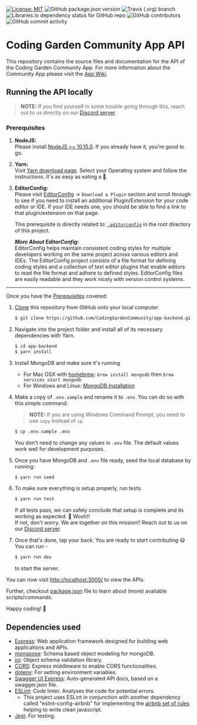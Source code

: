 [![License: MIT](https://img.shields.io/badge/License-MIT-yellow.svg)](https://opensource.org/licenses/MIT) ![GitHub package.json version](https://img.shields.io/github/package-json/v/CodingGardenCommunity/app-backend.svg) ![Travis (.org) branch](https://img.shields.io/travis/CodingGardenCommunity/app-backend/develop.svg) ![Libraries.io dependency status for GitHub repo](https://img.shields.io/librariesio/github/CodingGardenCommunity/app-backend.svg) ![GitHub contributors](https://img.shields.io/github/contributors/CodingGardenCommunity/app-backend.svg) ![GitHub commit activity](https://img.shields.io/github/commit-activity/m/CodingGardenCommunity/app-backend.svg)

# Coding Garden Community App API

This repository contains the source files and documentation for the API of the
Coding Garden Community App. For more information about the Community App
please visit the [App Wiki](https://github.com/CodingGardenCommunity/app-wiki/wiki).

## Running the API locally

> **NOTE:** If you find yourself in some trouble going through this, reach out to us directly on our [Discord server](https://discord.gg/bPBuk3N).

### Prerequisites

1. **NodeJS:** <br>
   Please install [NodeJS >= 10.15.0](https://nodejs.org/en/download/). If you already have it, you're good to go.

1. **Yarn:** <br>
   Visit [Yarn download page](https://yarnpkg.com/en/docs/install). Select your Operating system and follow the instructions. It's as easy as eating a 🍰.

1. **EditorConfig:** <br>
   Please visit [EditorConfig](https://editorconfig.org/) -> `Download a Plugin` section and scroll through to see if you need to install an additional Plugin/Extension for your code editor or IDE. If your IDE needs one, you should be able to find a link to that plugin/extension on that page.

   This prerequisite is directly related to: [`.editorconfig`](https://github.com/CodingGardenCommunity/app-backend/blob/develop/.editorconfig) in the root directory of this project.

   **_More About EditorConfig:_** <br>
   EditorConfig helps maintain consistent coding styles for multiple developers working on the same project across various editors and IDEs. The EditorConfig project consists of a file format for defining coding styles and a collection of text editor plugins that enable editors to read the file format and adhere to defined styles. EditorConfig files are easily readable and they work nicely with version control systems.

---

Once you have the [Prerequisites](#prerequisites) covered:

1. [Clone](https://help.github.com/articles/cloning-a-repository/) this repository from GitHub onto your local computer.

   ```sh
   $ git clone https://github.com/CodingGardenCommunity/app-backend.git
   ```

1. Navigate into the project folder and install all of its necessary dependencies with Yarn.

   ```sh
   $ cd app-backend
   $ yarn install
   ```

1. Install MongoDB and make sure it's running

   - For Mac OSX with [homebrew](http://brew.sh/): `brew install mongodb` then `brew services start mongodb`
   - For Windows and Linux: [MongoDB Installation](https://docs.mongodb.com/manual/installation/)

1. Make a copy of `.env.sample` and rename it to `.env`. You can do so with this simple command:

   > **NOTE:** If you are using Windows Command Prompt, you need to use `copy` instead of `cp`. <br>

   ```sh
   $ cp .env.sample .env
   ```

   You don't need to change any values in `.env` file. The default values work well for development purposes.

1. Once you have MongoDB and `.env` file ready, seed the local database by running:

   ```sh
   $ yarn run seed
   ```

1. To make sure everything is setup properly, run tests.

   ```sh
   $ yarn run test
   ```

   If all tests pass, we can safely conclude that setup is complete and its working as expected. 🙌 Wooh!! <br>
   If not, don't worry. We are together on this mission!! Reach out to us on our [Discord server](https://discord.gg/bPBuk3N).

1. Once that's done, tap your back. You are ready to start contributing 😃 <br>
   You can run -

   ```sh
   $ yarn run dev
   ```

   to start the server.

You can now visit <http://localhost:3000/> to view the APIs.

Further, checkout [package.json](https://github.com/CodingGardenCommunity/app-backend/blob/develop/package.json) file to learn about (more) available scripts/commands.

Happy coding! 🥂


## Dependencies used

- [Express](https://expressjs.com/): Web application framework designed for building web applications and APIs.
- [mongoose](https://mongoosejs.com/): Schema based object modeling for mongoDB.
- [joi](https://github.com/hapijs/joi): Object schema validation library.
- [CORS](https://github.com/expressjs/cors): Express middleware to enable CORS functionalities. 
- [dotenv](https://github.com/motdotla/dotenv): For setting environment variables. 
- [Swagger UI Express](https://github.com/scottie1984/swagger-ui-express): Auto-generated API docs, based on a swagger.json file.
- [ESLint](https://eslint.org/): Code linter. Analyses the code for potential errors. 
  - This project uses ESLint in conjunction with another dependency called "eslint-config-airbnb" for implementing the [airbnb set of rules](https://github.com/airbnb/javascript) helping to write clean javascript.  
- [Jest](https://jestjs.io/): For testing.
